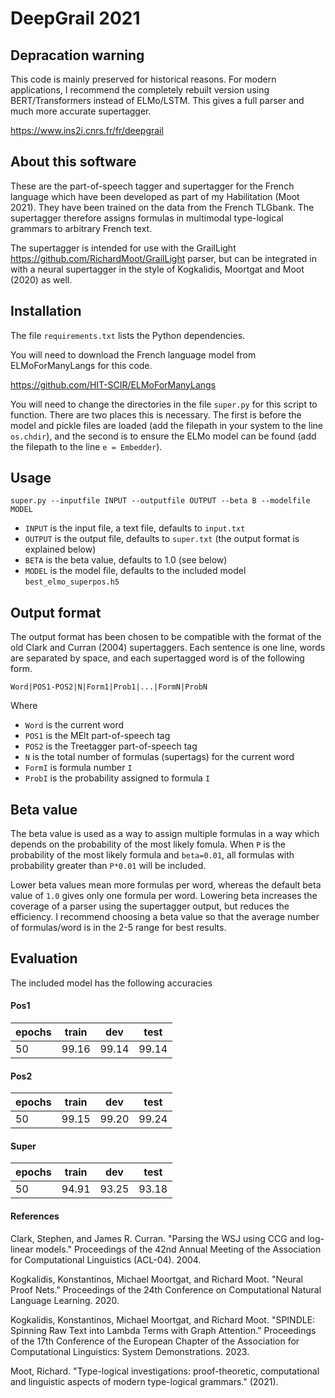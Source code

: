 # DeepGrail 2021

## Depracation warning

This code is mainly preserved for historical reasons. For modern applications, I recommend the completely rebuilt version using BERT/Transformers instead of ELMo/LSTM. This gives a full parser and much more accurate supertagger.

https://www.ins2i.cnrs.fr/fr/deepgrail

## About this software

These are the part-of-speech tagger and supertagger for the French language which have been developed as part of my Habilitation (Moot 2021). They have been trained on the data from the French TLGbank. The supertagger therefore assigns formulas in multimodal type-logical grammars to arbitrary French text.

The supertagger is intended for use with the GrailLight https://github.com/RichardMoot/GrailLight parser, but can be integrated in with a neural supertagger in the style of Kogkalidis, Moortgat and Moot (2020) as well.

## Installation

The file `requirements.txt` lists the Python dependencies.

You will need to download the French language model from ELMoForManyLangs for this code. 

https://github.com/HIT-SCIR/ELMoForManyLangs

You will need to change the directories in the file `super.py` for this script to function. There are two places this is necessary. The first is before the model and pickle files are loaded (add the filepath in your system to the line `os.chdir`), and the second is to ensure the ELMo model can be found (add the filepath to the line `e = Embedder`).


## Usage

`super.py --inputfile INPUT --outputfile OUTPUT --beta B --modelfile MODEL`

- `INPUT` is the input file, a text file, defaults to `input.txt`
- `OUTPUT` is the output file, defaults to `super.txt` (the output format is explained below)
- `BETA` is the beta value, defaults to 1.0 (see below)
- `MODEL` is the model file, defaults to the included model `best_elmo_superpos.h5`

## Output format

The output format has been chosen to be compatible with the format of the old Clark and Curran (2004) supertaggers. Each sentence is one line, words are separated by space, and each supertagged word is of the following form.

`Word|POS1-POS2|N|Form1|Prob1|...|FormN|ProbN`

Where

- `Word` is the current word
- `POS1` is the MElt part-of-speech tag
- `POS2` is the Treetagger part-of-speech tag
- `N` is the total number of formulas (supertags) for the current word
- `FormI` is formula number `I`
- `ProbI` is the probability assigned to formula `I`

## Beta value

The beta value is used as a way to assign multiple formulas in a way which depends on the probability of the most likely fomula. When `P` is the probability of the most likely formula and `beta=0.01`, all formulas with probability greater than `P*0.01` will be included. 

Lower beta values mean more formulas per word, whereas the default beta value of `1.0` gives only one formula per word. Lowering beta increases the coverage of a parser using the supertagger output, but reduces the efficiency. I recommend choosing a beta value so that the average number of formulas/word is in the 2-5 range for best results.

## Evaluation

The included model has the following accuracies

#### Pos1

| epochs | train | dev | test |
|--------|:-----:|:---:|:----:|
| 50     |  99.16     | 99.14    | 99.14 |

#### Pos2

| epochs | train | dev | test |
|--------|:-----:|:---:|:----:|
| 50     |  99.15     | 99.20    | 99.24 |

#### Super

| epochs | train | dev | test |
|--------|:-----:|:---:|:----:|
| 50     |  94.91    | 93.25    | 93.18 |


#### References

Clark, Stephen, and James R. Curran. "Parsing the WSJ using CCG and log-linear models." Proceedings of the 42nd Annual Meeting of the Association for Computational Linguistics (ACL-04). 2004.

Kogkalidis, Konstantinos, Michael Moortgat, and Richard Moot. "Neural Proof Nets." Proceedings of the 24th Conference on Computational Natural Language Learning. 2020.

Kogkalidis, Konstantinos, Michael Moortgat, and Richard Moot. "SPINDLE: Spinning Raw Text into Lambda Terms with Graph Attention." Proceedings of the 17th Conference of the European Chapter of the Association for Computational Linguistics: System Demonstrations. 2023.

Moot, Richard. "Type-logical investigations: proof-theoretic, computational and linguistic aspects of modern type-logical grammars." (2021).
